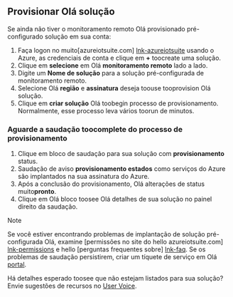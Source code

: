 ## <a name="provision-hello-solution"></a>Provisionar Olá solução

Se ainda não tiver o monitoramento remoto Olá provisionado pré-configurado solução em sua conta:

1. Faça logon no muito[azureiotsuite.com] [ lnk-azureiotsuite] usando o Azure, as credenciais de conta e clique em  **+**  toocreate uma solução.
2. Clique em **selecione** em Olá **monitoramento remoto** lado a lado.
3. Digite um **Nome de solução** para a solução pré-configurada de monitoramento remoto.
4. Selecione Olá **região** e **assinatura** deseja toouse tooprovision Olá solução.
5. Clique em **criar solução** Olá toobegin processo de provisionamento. Normalmente, esse processo leva vários toorun de minutos.

### <a name="wait-for-hello-provisioning-process-toocomplete"></a>Aguarde a saudação toocomplete do processo de provisionamento
1. Clique em bloco de saudação para sua solução com **provisionamento** status.
2. Saudação de aviso **provisionamento estados** como serviços do Azure são implantados na sua assinatura do Azure.
3. Após a conclusão do provisionamento, Olá alterações de status muito**pronto**.
4. Clique em Olá bloco toosee Olá detalhes de sua solução no painel direito da saudação.

> [!NOTE]
> Se você estiver encontrando problemas de implantação de solução pré-configurada Olá, examine [permissões no site do hello azureiotsuite.com] [ lnk-permissions] e hello [perguntas frequentes sobre] [ lnk-faq]. Se os problemas de saudação persistirem, criar um tíquete de serviço em Olá [portal][lnk-portal].
> 
> 

Há detalhes esperado toosee que não estejam listados para sua solução? Envie sugestões de recursos no [User Voice](https://feedback.azure.com/forums/321918-azure-iot).

[lnk-azureiotsuite]: https://www.azureiotsuite.com
[lnk-permissions]: ../articles/iot-suite/iot-suite-permissions.md
[lnk-portal]: http://portal.azure.com/
[lnk-faq]: ../articles/iot-suite/iot-suite-faq.md